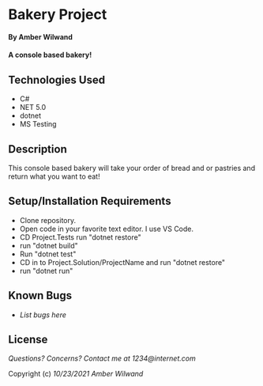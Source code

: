 # Bakery Project

#### By **Amber Wilwand**

#### A console based bakery!

## Technologies Used

- C#
- NET 5.0
- dotnet
- MS Testing

## Description

This console based bakery will take your order of bread and or pastries and return what you want to eat!

## Setup/Installation Requirements

- Clone repository.
- Open code in your favorite text editor. I use VS Code.
- CD Project.Tests run "dotnet restore"
- run "dotnet build"
- Run "dotnet test"
- CD in to Project.Solution/ProjectName and run "dotnet restore"
- run "dotnet run"

## Known Bugs

- _List bugs here_

## License

_Questions? Concerns? Contact me at 1234@internet.com_

Copyright (c) _10/23/2021_ _Amber Wilwand_
